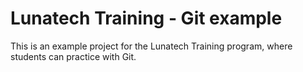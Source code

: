 Lunatech Training - Git example
===============================

This is an example project for the Lunatech Training program, where students can practice with Git.
